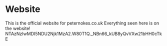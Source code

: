 # Website
This is the official website for peternokes.co.uk
Everything seen here is on the website!
NTAzNzIwMDI5NDU2Njk1MzA2.W80T1Q._NBn66_kUB8yQvVXw21bHH0cTkE
